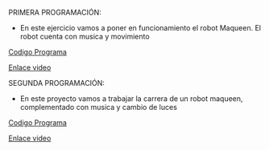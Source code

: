 PRIMERA PROGRAMACIÓN: 
- En este ejercicio vamos a poner en funcionamiento el robot Maqueen. El robot cuenta con  musica y movimiento 

[Codigo Programa]()

[Enlace video](https://www.youtube.com/watch?v=Mx32iAuNiR4)

     
     

SEGUNDA PROGRAMACIÓN: 
- En este proyecto vamos a trabajar la carrera de un robot maqueen, complementado con musica y cambio de luces

[Codigo Programa]()

[Enlace video](https://youtube.com/shorts/PDLTJ1o6E8c?feature=share)    
